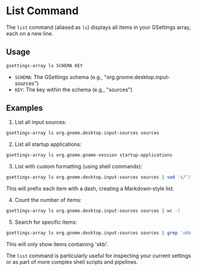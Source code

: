 # List Command

The `list` command (aliased as `ls`) displays all items in your GSettings array, each on a new line.

## Usage

```bash
gsettings-array ls SCHEMA KEY
```

- `SCHEMA`: The GSettings schema (e.g., "org.gnome.desktop.input-sources")
- `KEY`: The key within the schema (e.g., "sources")

## Examples

1. List all input sources:

```bash
gsettings-array ls org.gnome.desktop.input-sources sources
```

2. List all startup applications:

```bash
gsettings-array ls org.gnome.gnome-session startup-applications
```

3. List with custom formatting (using shell commands):

```bash
gsettings-array ls org.gnome.desktop.input-sources sources | sed 's/^/- /'
```

This will prefix each item with a dash, creating a Markdown-style list.

4. Count the number of items:

```bash
gsettings-array ls org.gnome.desktop.input-sources sources | wc -l
```

5. Search for specific items:

```bash
gsettings-array ls org.gnome.desktop.input-sources sources | grep 'xkb'
```

This will only show items containing 'xkb'.

The `list` command is particularly useful for inspecting your current settings or as part of more complex shell scripts and pipelines.
